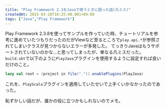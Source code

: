```yaml
---
title: "Play Framework 2.3をJavaで使うときに困った話(凡ミス)"
createdAt: 2015-03-28T16:25:00.001+09:00
tags: ["Java","Play Framework"]
---
```

Play Framework 2.3.8を使ってサンプルを作っていた時、チュートリアルを参考に進めていたつもりだったのだがViewなど至るところで`play.api.*`が参照されてしまいクラスが見つからないエラーが多発した。
てっきりJavaはもうサポートされていないのかな…と思ってしまったが、単なる凡ミスだった。
`build.sbt`で以下のように`PlayJava`プラグインを使用するように設定すれば良いだけのこと。

```scala
lazy val root = (project in file(".")).enablePlugins(PlayJava)
```

これを、`PlayScala`プラグインを適用していたせいで上手くいかなかったのであった。

恥ずかしい話だが、誰かの役に立つかもしれないのでメモ。
